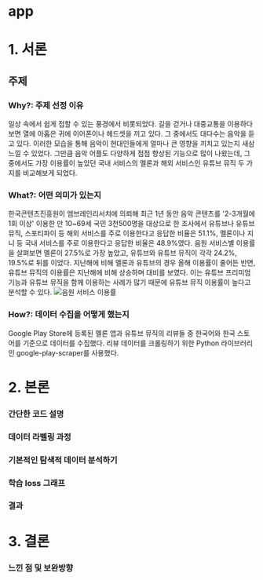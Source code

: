 # app
# 1. 서론
## 주제

### Why?: 주제 선정 이유
일상 속에서 쉽게 접할 수 있는 풍경에서 비롯되었다. 길을 걷거나 대중교통을 이용하다 보면 열에 아홉은 귀에 이어폰이나 헤드셋을 끼고 있다. 그 중에서도 대다수는 음악을 듣고 있다. 이러한 모습을 통해 음악이 현대인들에게 얼마나 큰 영향을 끼치고 있는지 새삼 느낄 수 있었다. 그만큼 음악 어플도 다양하게 점점 향상된 기능으로 많이 나왔는데, 그 중에서도 가장 이용률이 높았던 국내 서비스의 멜론과 해외 서비스인 유튜브 뮤직 두 가지를 비교해보게 되었다.
### What?: 어떤 의미가 있는지
한국콘텐츠진흥원이 엠브레인리서치에 의뢰해 최근 1년 동안 음악 콘텐츠를 '2-3개월에 1회 이상' 이용한 만 10~69세 국민 3천500명을 대상으로 한 조사에서 유튜브나 유튜브뮤직, 스포티파이 등 해외 서비스를 주로 이용한다고 응답한 비율은 51.1%, 멜론이나 지니 등 국내 서비스를 주로 이용한다고 응답한 비율은 48.9%였다. 음원 서비스별 이용률을 살펴보면 멜론이 27.5%로 가장 높았고, 유튜브와 유튜브 뮤직이 각각 24.2%, 19.5%로 뒤를 이었다. 지난해에 비해 멜론과 유튜브의 경우 올해 이용률이 줄어든 반면, 유튜브 뮤직의 이용률은 지난해에 비해 상승하며 대비를 보였다. 이는 유튜브 프리미엄 기능과 유튜브 뮤직을 함께 이용하는 사례가 많기 때문에 유튜브 뮤직 이용률이 높다고 분석할 수 있다.
![음원 서비스 이용률](https://github.com/user-attachments/assets/a03f8946-38dd-488e-81d5-ce8369ae84ba)

### How?: 데이터 수집을 어떻게 했는지
Google Play Store에 등록된 멜론 앱과 유튜브 뮤직의 리뷰들 중 한국어와 한국 스토어를 기준으로 데이터를 수집했다.
리뷰 데이터를 크롤링하기 위한 Python 라이브러리인 google-play-scraper를 사용했다. 
# 2. 본론
### 간단한 코드 설명 
### 데이터 라벨링 과정
### 기본적인 탐색적 데이터 분석하기
### 학습 loss 그래프
### 결과

# 3. 결론
### 느낀 점 및 보완방향 
